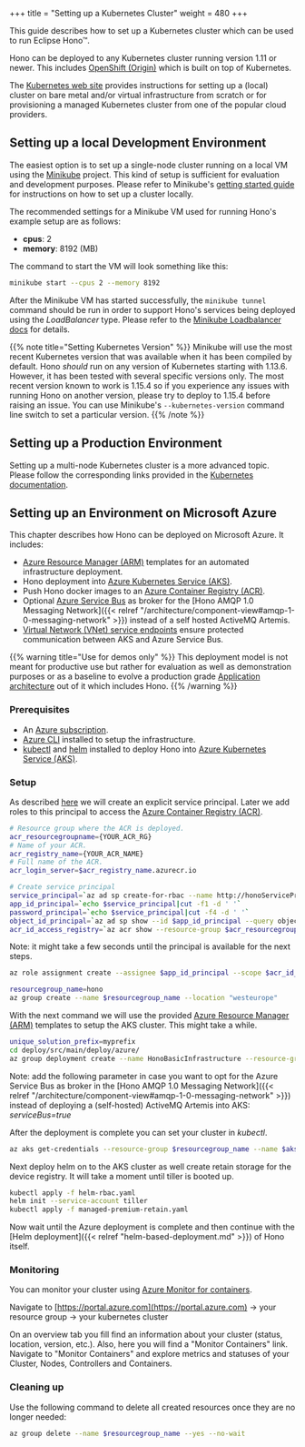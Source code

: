 +++
title = "Setting up a Kubernetes Cluster"
weight = 480
+++

This guide describes how to set up a Kubernetes cluster which can be used to run Eclipse Hono&trade;.

<!--more-->

Hono can be deployed to any Kubernetes cluster running version 1.11 or newer. This includes [OpenShift (Origin)](https://www.okd.io/) which is built on top of Kubernetes.

The [Kubernetes web site](https://kubernetes.io/docs/setup/) provides instructions for setting up a (local) cluster on bare metal and/or virtual infrastructure from scratch or for provisioning a managed Kubernetes cluster from one of the popular cloud providers.

<a name="Local Development"></a>

## Setting up a local Development Environment

The easiest option is to set up a single-node cluster running on a local VM using the [Minikube](https://minikube.sigs.k8s.io/) project.
This kind of setup is sufficient for evaluation and development purposes.
Please refer to Minikube's [getting started guide](https://minikube.sigs.k8s.io/docs/start/) for instructions on how to set up a cluster locally.

The recommended settings for a Minikube VM used for running Hono's example setup are as follows:

- **cpus**: 2
- **memory**: 8192 (MB)

The command to start the VM will look something like this:

```sh
minikube start --cpus 2 --memory 8192
```

After the Minikube VM has started successfully, the `minikube tunnel` command should be run in order to support Hono's services being deployed using the *LoadBalancer* type. Please refer to the [Minikube Loadbalancer docs](https://minikube.sigs.k8s.io/docs/tasks/loadbalancer/) for details.

{{% note title="Setting Kubernetes Version" %}}
Minikube will use the most recent Kubernetes version that was available when it has been compiled by default.
Hono *should* run on any version of Kubernetes starting with 1.13.6. However, it has been tested with several
specific versions only. The most recent version known to work is 1.15.4 so if you experience any issues with
running Hono on another version, please try to deploy to 1.15.4 before raising an issue.
You can use Minikube's `--kubernetes-version` command line switch to set a particular version.
{{% /note %}}

## Setting up a Production Environment

Setting up a multi-node Kubernetes cluster is a more advanced topic. Please follow the corresponding links provided in the [Kubernetes documentation](https://kubernetes.io/docs/setup/#production-environment).

## Setting up an Environment on Microsoft Azure

This chapter describes how Hono can be deployed on Microsoft Azure. It includes:

- [Azure Resource Manager (ARM)](https://docs.microsoft.com/en-us/azure/azure-resource-manager/resource-group-overview) templates for an automated infrastructure deployment.
- Hono deployment into [Azure Kubernetes Service (AKS)](https://docs.microsoft.com/en-us/azure/aks/intro-kubernetes).
- Push Hono docker images to an [Azure Container Registry (ACR)](https://azure.microsoft.com/en-us/services/container-registry/).
- Optional [Azure Service Bus](https://docs.microsoft.com/en-us/azure/service-bus-messaging/service-bus-messaging-overview) as broker for the [Hono AMQP 1.0 Messaging Network]({{< relref "/architecture/component-view#amqp-1-0-messaging-network" >}}) instead of a self hosted ActiveMQ Artemis.
- [Virtual Network (VNet) service endpoints](https://docs.microsoft.com/en-us/azure/virtual-network/virtual-network-service-endpoints-overview) ensure protected communication between AKS and Azure Service Bus.

<!--more-->

{{% warning title="Use for demos only" %}}
This deployment model is not meant for productive use but rather for evaluation as well as demonstration purposes or as a baseline to evolve a production grade [Application architecture](https://docs.microsoft.com/en-us/azure/architecture/guide/) out of it which includes Hono.
{{% /warning %}}

### Prerequisites

- An [Azure subscription](https://azure.microsoft.com/en-us/get-started/).
- [Azure CLI](https://docs.microsoft.com/en-us/cli/azure/install-azure-cli) installed to setup the infrastructure.
- [kubectl](https://kubernetes.io/docs/tasks/tools/install-kubectl/) and [helm](https://helm.sh/docs/using_helm/#installing-helm) installed to deploy Hono into [Azure Kubernetes Service (AKS)](https://docs.microsoft.com/en-us/azure/aks/intro-kubernetes).

### Setup

As described [here](https://docs.microsoft.com/en-gb/azure/aks/kubernetes-service-principal) we will create an explicit service principal. Later we add roles to this principal to access the [Azure Container Registry (ACR)](https://docs.microsoft.com/en-us/azure/container-registry/container-registry-intro).

```bash
# Resource group where the ACR is deployed.
acr_resourcegroupname={YOUR_ACR_RG}
# Name of your ACR.
acr_registry_name={YOUR_ACR_NAME}
# Full name of the ACR.
acr_login_server=$acr_registry_name.azurecr.io

# Create service principal
service_principal=`az ad sp create-for-rbac --name http://honoServicePrincipal --skip-assignment --output tsv`
app_id_principal=`echo $service_principal|cut -f1 -d ' '`
password_principal=`echo $service_principal|cut -f4 -d ' '`
object_id_principal=`az ad sp show --id $app_id_principal --query objectId --output tsv`
acr_id_access_registry=`az acr show --resource-group $acr_resourcegroupname --name $acr_registry_name --query "id" --output tsv`
```

Note: it might take a few seconds until the principal is available for the next steps.

```bash
az role assignment create --assignee $app_id_principal --scope $acr_id_access_registry --role Reader

resourcegroup_name=hono
az group create --name $resourcegroup_name --location "westeurope"
```

With the next command we will use the provided [Azure Resource Manager (ARM)](https://docs.microsoft.com/en-us/azure/azure-resource-manager/resource-group-overview) templates to setup the AKS cluster. This might take a while.

```bash
unique_solution_prefix=myprefix
cd deploy/src/main/deploy/azure/
az group deployment create --name HonoBasicInfrastructure --resource-group $resourcegroup_name --template-file arm/honoInfrastructureDeployment.json --parameters uniqueSolutionPrefix=$unique_solution_prefix servicePrincipalObjectId=$object_id_principal servicePrincipalClientId=$app_id_principal servicePrincipalClientSecret=$password_principal
```

Note: add the following parameter in case you want to opt for the Azure Service Bus as broker in the [Hono AMQP 1.0 Messaging Network]({{< relref "/architecture/component-view#amqp-1-0-messaging-network" >}}) instead of deploying a (self-hosted) ActiveMQ Artemis into AKS: _serviceBus=true_

After the deployment is complete you can set your cluster in _kubectl_.

```bash
az aks get-credentials --resource-group $resourcegroup_name --name $aks_cluster_name
```

Next deploy helm on to the AKS cluster as well create retain storage for the device registry. It will take a moment until tiller is booted up.

```bash
kubectl apply -f helm-rbac.yaml
helm init --service-account tiller
kubectl apply -f managed-premium-retain.yaml
```

Now wait until the Azure deployment is complete and then continue with the [Helm deployment]({{< relref "helm-based-deployment.md" >}}) of Hono itself.

### Monitoring

You can monitor your cluster using [Azure Monitor for containers](https://docs.microsoft.com/en-us/azure/azure-monitor/insights/container-insights-overview).

Navigate to [https://portal.azure.com](https://portal.azure.com) -> your resource group -> your kubernetes cluster

On an overview tab you fill find an information about your cluster (status, location, version, etc.). Also, here you will find a "Monitor Containers" link. Navigate to "Monitor Containers" and explore metrics and statuses of your Cluster, Nodes, Controllers and Containers.

### Cleaning up

Use the following command to delete all created resources once they are no longer needed:

```sh
az group delete --name $resourcegroup_name --yes --no-wait
```
